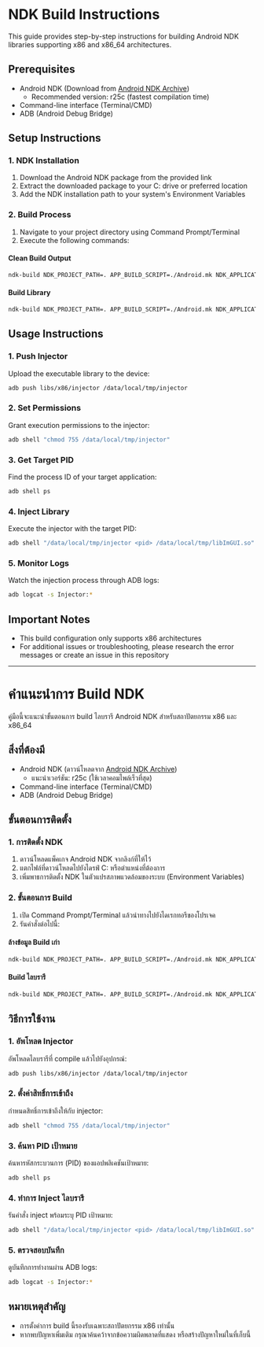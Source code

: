 # NDK Build Instructions
This guide provides step-by-step instructions for building Android NDK libraries supporting x86 and x86_64 architectures.

## Prerequisites
- Android NDK (Download from [Android NDK Archive](https://github.com/android/ndk/wiki/Unsupported-Downloads))
    - Recommended version: r25c (fastest compilation time)
- Command-line interface (Terminal/CMD)
- ADB (Android Debug Bridge)

## Setup Instructions

### 1. NDK Installation
1. Download the Android NDK package from the provided link
2. Extract the downloaded package to your C: drive or preferred location
3. Add the NDK installation path to your system's Environment Variables

### 2. Build Process
1. Navigate to your project directory using Command Prompt/Terminal
2. Execute the following commands:

#### Clean Build Output
```bash
ndk-build NDK_PROJECT_PATH=. APP_BUILD_SCRIPT=./Android.mk NDK_APPLICATION_MK=./Application.mk clean
```

#### Build Library
```bash
ndk-build NDK_PROJECT_PATH=. APP_BUILD_SCRIPT=./Android.mk NDK_APPLICATION_MK=./Application.mk
```

## Usage Instructions

### 1. Push Injector
Upload the executable library to the device:
```bash
adb push libs/x86/injector /data/local/tmp/injector
```

### 2. Set Permissions
Grant execution permissions to the injector:
```bash
adb shell "chmod 755 /data/local/tmp/injector"
```

### 3. Get Target PID
Find the process ID of your target application:
```bash
adb shell ps
```

### 4. Inject Library
Execute the injector with the target PID:
```bash
adb shell "/data/local/tmp/injector <pid> /data/local/tmp/libImGUI.so"
```

### 5. Monitor Logs
Watch the injection process through ADB logs:
```bash
adb logcat -s Injector:*
```

## Important Notes
- This build configuration only supports x86 architectures
- For additional issues or troubleshooting, please research the error messages or create an issue in this repository

---

# คำแนะนำการ Build NDK
คู่มือนี้จะแนะนำขั้นตอนการ build ไลบรารี Android NDK สำหรับสถาปัตยกรรม x86 และ x86_64

## สิ่งที่ต้องมี
- Android NDK (ดาวน์โหลดจาก [Android NDK Archive](https://github.com/android/ndk/wiki/Unsupported-Downloads))
    - แนะนำเวอร์ชัน: r25c (ใช้เวลาคอมไพล์เร็วที่สุด)
- Command-line interface (Terminal/CMD)
- ADB (Android Debug Bridge)

## ขั้นตอนการติดตั้ง

### 1. การติดตั้ง NDK
1. ดาวน์โหลดแพ็คเกจ Android NDK จากลิงก์ที่ให้ไว้
2. แตกไฟล์ที่ดาวน์โหลดไปยังไดรฟ์ C: หรือตำแหน่งที่ต้องการ
3. เพิ่มพาธการติดตั้ง NDK ในตัวแปรสภาพแวดล้อมของระบบ (Environment Variables)

### 2. ขั้นตอนการ Build
1. เปิด Command Prompt/Terminal แล้วนำทางไปยังไดเรกทอรีของโปรเจค
2. รันคำสั่งต่อไปนี้:

#### ล้างข้อมูล Build เก่า
```bash
ndk-build NDK_PROJECT_PATH=. APP_BUILD_SCRIPT=./Android.mk NDK_APPLICATION_MK=./Application.mk clean
```

#### Build ไลบรารี
```bash
ndk-build NDK_PROJECT_PATH=. APP_BUILD_SCRIPT=./Android.mk NDK_APPLICATION_MK=./Application.mk
```

## วิธีการใช้งาน

### 1. อัพโหลด Injector
อัพโหลดไลบรารีที่ compile แล้วไปยังอุปกรณ์:
```bash
adb push libs/x86/injector /data/local/tmp/injector
```

### 2. ตั้งค่าสิทธิ์การเข้าถึง
กำหนดสิทธิ์การเข้าถึงให้กับ injector:
```bash
adb shell "chmod 755 /data/local/tmp/injector"
```

### 3. ค้นหา PID เป้าหมาย
ค้นหารหัสกระบวนการ (PID) ของแอปพลิเคชันเป้าหมาย:
```bash
adb shell ps
```

### 4. ทำการ Inject ไลบรารี
รันคำสั่ง inject พร้อมระบุ PID เป้าหมาย:
```bash
adb shell "/data/local/tmp/injector <pid> /data/local/tmp/libImGUI.so"
```

### 5. ตรวจสอบบันทึก
ดูบันทึกการทำงานผ่าน ADB logs:
```bash
adb logcat -s Injector:*
```

## หมายเหตุสำคัญ
- การตั้งค่าการ build นี้รองรับเฉพาะสถาปัตยกรรม x86  เท่านั้น
- หากพบปัญหาเพิ่มเติม กรุณาค้นคว้าจากข้อความผิดพลาดที่แสดง หรือสร้างปัญหาใหม่ในที่เก็บนี้
